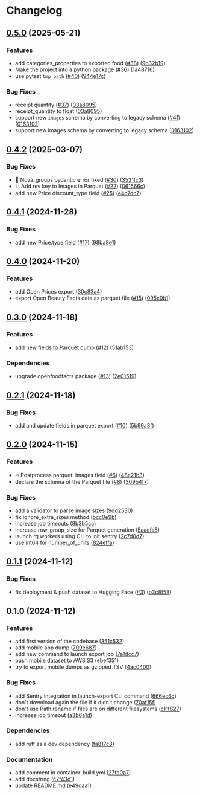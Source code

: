 # Changelog

## [0.5.0](https://github.com/openfoodfacts/openfoodfacts-exports/compare/v0.4.2...v0.5.0) (2025-05-21)


### Features

* add categories_properties to exported food ([#38](https://github.com/openfoodfacts/openfoodfacts-exports/issues/38)) ([9b32b19](https://github.com/openfoodfacts/openfoodfacts-exports/commit/9b32b198b2100d4dcb33e7a27aae2afba5f85d99))
* Make the project into a python package ([#36](https://github.com/openfoodfacts/openfoodfacts-exports/issues/36)) ([1a48716](https://github.com/openfoodfacts/openfoodfacts-exports/commit/1a487164e554fd40c941d1722eaafd1514dbfada))
* use pytest `tmp_path` ([#40](https://github.com/openfoodfacts/openfoodfacts-exports/issues/40)) ([944e17c](https://github.com/openfoodfacts/openfoodfacts-exports/commit/944e17c97a9572799771083f8c21e18f525e98f8))


### Bug Fixes

* receipt quantity ([#37](https://github.com/openfoodfacts/openfoodfacts-exports/issues/37)) ([03a8095](https://github.com/openfoodfacts/openfoodfacts-exports/commit/03a80955437c20a63c2932658df1d2305fb9fd43))
* receipt_quantity to float ([03a8095](https://github.com/openfoodfacts/openfoodfacts-exports/commit/03a80955437c20a63c2932658df1d2305fb9fd43))
* support new `images` schema by converting to legacy schema ([#41](https://github.com/openfoodfacts/openfoodfacts-exports/issues/41)) ([0163102](https://github.com/openfoodfacts/openfoodfacts-exports/commit/016310241fbc8251bded52f3ee7012380713f7b8))
* support new images schema by converting to legacy schema ([0163102](https://github.com/openfoodfacts/openfoodfacts-exports/commit/016310241fbc8251bded52f3ee7012380713f7b8))

## [0.4.2](https://github.com/openfoodfacts/openfoodfacts-exports/compare/v0.4.1...v0.4.2) (2025-03-07)


### Bug Fixes

* :bug: Nova_groups pydantic error fixed ([#30](https://github.com/openfoodfacts/openfoodfacts-exports/issues/30)) ([3531fc3](https://github.com/openfoodfacts/openfoodfacts-exports/commit/3531fc310be4ab8b391810d12909a044906b3729))
* :sparkles: Add rev key to Images in Parquet ([#22](https://github.com/openfoodfacts/openfoodfacts-exports/issues/22)) ([061566c](https://github.com/openfoodfacts/openfoodfacts-exports/commit/061566c4513bb9855f95f83968a69a8c356a7b36))
* add new Price.discount_type field ([#25](https://github.com/openfoodfacts/openfoodfacts-exports/issues/25)) ([e4c7dc7](https://github.com/openfoodfacts/openfoodfacts-exports/commit/e4c7dc71dd562fc18a600f2fde124461b22e36c9))

## [0.4.1](https://github.com/openfoodfacts/openfoodfacts-exports/compare/v0.4.0...v0.4.1) (2024-11-28)


### Bug Fixes

* add new Price.type field ([#17](https://github.com/openfoodfacts/openfoodfacts-exports/issues/17)) ([98ba8e1](https://github.com/openfoodfacts/openfoodfacts-exports/commit/98ba8e1cb1e27057d96b8bca73511cf0a8d9ad2f))

## [0.4.0](https://github.com/openfoodfacts/openfoodfacts-exports/compare/v0.3.0...v0.4.0) (2024-11-20)


### Features

* add Open Prices export ([30c83a4](https://github.com/openfoodfacts/openfoodfacts-exports/commit/30c83a44b80b129d849da1231b90d5727587e720))
* export Open Beauty Facts data as parquet file ([#15](https://github.com/openfoodfacts/openfoodfacts-exports/issues/15)) ([095e0b1](https://github.com/openfoodfacts/openfoodfacts-exports/commit/095e0b1586a3ca6521db933d226ac816de8ac4aa))

## [0.3.0](https://github.com/openfoodfacts/openfoodfacts-exports/compare/v0.2.1...v0.3.0) (2024-11-18)


### Features

* add new fields to Parquet dump ([#12](https://github.com/openfoodfacts/openfoodfacts-exports/issues/12)) ([51ab153](https://github.com/openfoodfacts/openfoodfacts-exports/commit/51ab153fda91397b367cfabac29a5a20613067a8))


### Dependencies

* upgrade openfoodfacts package ([#13](https://github.com/openfoodfacts/openfoodfacts-exports/issues/13)) ([2e01519](https://github.com/openfoodfacts/openfoodfacts-exports/commit/2e015195ad9bbd98c7551e89865b8d1440bfebb9))

## [0.2.1](https://github.com/openfoodfacts/openfoodfacts-exports/compare/v0.2.0...v0.2.1) (2024-11-18)


### Bug Fixes

* add and update fields in parquet export ([#10](https://github.com/openfoodfacts/openfoodfacts-exports/issues/10)) ([5b99a3f](https://github.com/openfoodfacts/openfoodfacts-exports/commit/5b99a3fc2860cb55502cbc6992056850b42e5810))

## [0.2.0](https://github.com/openfoodfacts/openfoodfacts-exports/compare/v0.1.1...v0.2.0) (2024-11-15)


### Features

* :fire: Postprocess parquet: images field ([#6](https://github.com/openfoodfacts/openfoodfacts-exports/issues/6)) ([48e21b3](https://github.com/openfoodfacts/openfoodfacts-exports/commit/48e21b35312ef63f9cc3f913d1a8854ce5e00a51))
* declare the schema of the Parquet file ([#8](https://github.com/openfoodfacts/openfoodfacts-exports/issues/8)) ([309b4f7](https://github.com/openfoodfacts/openfoodfacts-exports/commit/309b4f73009424be65d712d2798f11bf7525d952))


### Bug Fixes

* add a validator to parse image sizes ([9dd2530](https://github.com/openfoodfacts/openfoodfacts-exports/commit/9dd25300b6d8c85004de39a1f1f36dab9f3e42fc))
* fix ignore_extra_sizes method ([bcc0e9b](https://github.com/openfoodfacts/openfoodfacts-exports/commit/bcc0e9be40ac8800136b063be24d943c33c7ac8e))
* increase job timeouts ([8b3b5cc](https://github.com/openfoodfacts/openfoodfacts-exports/commit/8b3b5cc420d404ae6effdc38892c330a0623e13b))
* increase row_group_size for Parquet generation ([5aaefa5](https://github.com/openfoodfacts/openfoodfacts-exports/commit/5aaefa5ee68083c6a7ffc8e4b0dbcfccd1fa1174))
* launch rq workers using CLI to init sentry ([2c7d0d7](https://github.com/openfoodfacts/openfoodfacts-exports/commit/2c7d0d76f16dd67cc2620f259c469a3a1afdf43e))
* use int64 for number_of_units ([824effa](https://github.com/openfoodfacts/openfoodfacts-exports/commit/824effa6565dede6faf68b60d999f6e12c5e6681))

## [0.1.1](https://github.com/openfoodfacts/openfoodfacts-exports/compare/v0.1.0...v0.1.1) (2024-11-12)


### Bug Fixes

* fix deployment & push dataset to Hugging Face ([#3](https://github.com/openfoodfacts/openfoodfacts-exports/issues/3)) ([b3c8f58](https://github.com/openfoodfacts/openfoodfacts-exports/commit/b3c8f58491007e3e8e6a4e266e1dacf90bcf02cf))

## 0.1.0 (2024-11-12)


### Features

* add first version of the codebase ([351c532](https://github.com/openfoodfacts/openfoodfacts-exports/commit/351c532e81f2f6f987fb4b0fa8e7b6b7d251baa7))
* add mobile app dump ([709e687](https://github.com/openfoodfacts/openfoodfacts-exports/commit/709e687184736c3a9938c1e91ca8105d4f64f4bc))
* add new command to launch export job ([7a1dcc7](https://github.com/openfoodfacts/openfoodfacts-exports/commit/7a1dcc769e11851749c9bff49ff58d7058999964))
* push mobile dataset to AWS S3 ([ebef351](https://github.com/openfoodfacts/openfoodfacts-exports/commit/ebef351881b39691398e44693d83211a1592fc51))
* try to export mobile dumps as gzipped TSV ([4ac0400](https://github.com/openfoodfacts/openfoodfacts-exports/commit/4ac04003dc350196a5f67a64174edd507fae497c))


### Bug Fixes

* add Sentry integration in launch-export CLI command ([666ec6c](https://github.com/openfoodfacts/openfoodfacts-exports/commit/666ec6c8f159848813a1cb111b9e759b691c68ad))
* don't download again the file if it didn't change ([70af15f](https://github.com/openfoodfacts/openfoodfacts-exports/commit/70af15fc3334812189169c7591d1fcc68e8f5dd8))
* don't use Path.rename if files are on different filesystems ([c11f827](https://github.com/openfoodfacts/openfoodfacts-exports/commit/c11f827d376a03ef96390f3848ec24b4b2d576aa))
* increase job timeout ([a3b6a1d](https://github.com/openfoodfacts/openfoodfacts-exports/commit/a3b6a1d63cce6e21d62721e1af872782ecea4a20))


### Dependencies

* add ruff as a dev dependency ([fa817c3](https://github.com/openfoodfacts/openfoodfacts-exports/commit/fa817c3192d4d49c498e7cc7611cb64d74756b80))


### Documentation

* add comment in container-build.yml ([27fd0a7](https://github.com/openfoodfacts/openfoodfacts-exports/commit/27fd0a7d2be48c4358db3dc4e7eea9e3fde2f825))
* add docstring ([c7f43d1](https://github.com/openfoodfacts/openfoodfacts-exports/commit/c7f43d1a7878b5ceaa2825795b450407cce2c191))
* update README.md ([e49daa1](https://github.com/openfoodfacts/openfoodfacts-exports/commit/e49daa17699956f50770df5da36defe7c7654935))
